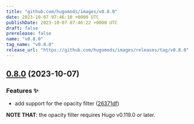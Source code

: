 ```yaml
---
title: "github.com/hugomods/images/v0.8.0"
date: 2023-10-07 07:46:10 +0000 UTC
publishDate: 2023-10-07 07:46:22 +0000 UTC
draft: false
prerelease: false
name: "v0.8.0"
tag_name: "v0.8.0"
release_url: "https://github.com/hugomods/images/releases/tag/v0.8.0"
---
```


## [0.8.0](https://github.com/hugomods/images/compare/v0.7.0...v0.8.0) (2023-10-07)


### Features ✨

* add support for the opacity filter ([26371df](https://github.com/hugomods/images/commit/26371dfb3383c6e74505fb43121fa1d5cf6cf946))

__NOTE THAT__: the opacity filter requires Hugo v0.119.0 or later.

